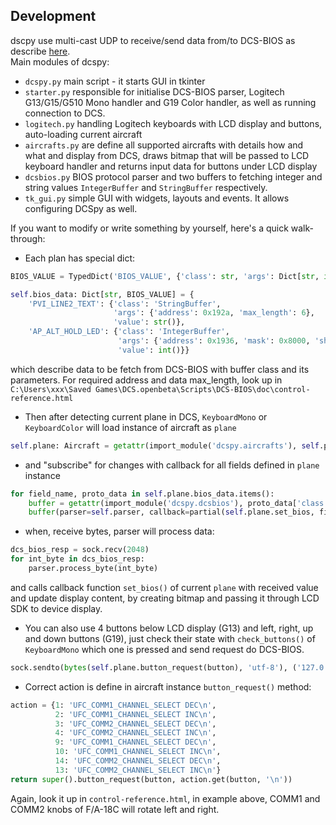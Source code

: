 ## Development
dscpy use multi-cast UDP to receive/send data from/to DCS-BIOS as describe [here](https://github.com/DCSFlightpanels/dcs-bios/blob/master/Scripts/DCS-BIOS/doc/developerguide.adoc).  
Main modules of dcspy:
* `dcspy.py` main script - it starts GUI in tkinter
* `starter.py` responsible for initialise DCS-BIOS parser, Logitech G13/G15/G510 Mono handler and G19 Color handler, as well as running connection to DCS.
* `logitech.py` handling Logitech keyboards with LCD display and buttons, auto-loading current aircraft
* `aircrafts.py` are define all supported aircrafts with details how and what and display from DCS, draws bitmap that will be passed to LCD keyboard handler and returns input data for buttons under LCD display
* `dcsbios.py` BIOS protocol parser and two buffers to fetching integer and string values `IntegerBuffer` and `StringBuffer` respectively.
* `tk_gui.py` simple GUI with widgets, layouts and events. It allows configuring DCSpy as well.

If you want to modify or write something by yourself, here's a quick walk-through:
* Each plan has special dict:
```python
BIOS_VALUE = TypedDict('BIOS_VALUE', {'class': str, 'args': Dict[str, int], 'value': Union[int, str]})

self.bios_data: Dict[str, BIOS_VALUE] = {
    'PVI_LINE2_TEXT': {'class': 'StringBuffer',
                       'args': {'address': 0x192a, 'max_length': 6},
                       'value': str()},
    'AP_ALT_HOLD_LED': {'class': 'IntegerBuffer', 
                        'args': {'address': 0x1936, 'mask': 0x8000, 'shift_by': 0xf}, 
                        'value': int()}}
```
which describe data to be fetch from DCS-BIOS with buffer class and its parameters. For required address and data max_length, look up in `C:\Users\xxx\Saved Games\DCS.openbeta\Scripts\DCS-BIOS\doc\control-reference.html`
* Then after detecting current plane in DCS, `KeyboardMono` or `KeyboardColor` will load instance of aircraft as `plane`
```python
self.plane: Aircraft = getattr(import_module('dcspy.aircrafts'), self.plane_name)(self.lcd)
```
* and "subscribe" for changes with callback for all fields defined in `plane` instance
```python
for field_name, proto_data in self.plane.bios_data.items():
    buffer = getattr(import_module('dcspy.dcsbios'), proto_data['class'])
    buffer(parser=self.parser, callback=partial(self.plane.set_bios, field_name), **proto_data['args'])
```
* when, receive bytes, parser will process data:
```python
dcs_bios_resp = sock.recv(2048)
for int_byte in dcs_bios_resp:
    parser.process_byte(int_byte)
```
and calls callback function `set_bios()` of current `plane` with received value and update display content, by creating bitmap and passing it through LCD SDK to device display.

* You can also use 4 buttons below LCD display (G13) and left, right, up and down buttons (G19), just check their state with `check_buttons()` of `KeyboardMono` which one is pressed and send request do DCS-BIOS.
```python
sock.sendto(bytes(self.plane.button_request(button), 'utf-8'), ('127.0.0.1', 7778))
```
* Correct action is define in aircraft instance `button_request()` method:
```python
action = {1: 'UFC_COMM1_CHANNEL_SELECT DEC\n',
          2: 'UFC_COMM1_CHANNEL_SELECT INC\n',
          3: 'UFC_COMM2_CHANNEL_SELECT DEC\n',
          4: 'UFC_COMM2_CHANNEL_SELECT INC\n',
          9: 'UFC_COMM1_CHANNEL_SELECT DEC\n',
          10: 'UFC_COMM1_CHANNEL_SELECT INC\n',
          14: 'UFC_COMM2_CHANNEL_SELECT DEC\n',
          13: 'UFC_COMM2_CHANNEL_SELECT INC\n'}
return super().button_request(button, action.get(button, '\n'))
```
Again, look it up in `control-reference.html`, in example above, COMM1 and COMM2 knobs of F/A-18C will rotate left and right.
